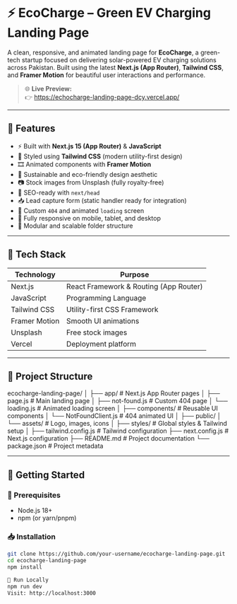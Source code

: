 # ⚡ EcoCharge – Green EV Charging Landing Page

A clean, responsive, and animated landing page for **EcoCharge**, a green-tech startup focused on delivering solar-powered EV charging solutions across Pakistan. Built using the latest **Next.js (App Router)**, **Tailwind CSS**, and **Framer Motion** for beautiful user interactions and performance.

> 🌐 **Live Preview:**  
👉 https://echocharge-landing-page-dcy.vercel.app/

---

## 📌 Features

- ⚡ Built with **Next.js 15 (App Router)** & **JavaScript**
- 🎨 Styled using **Tailwind CSS** (modern utility-first design)
- 🎞️ Animated components with **Framer Motion**
- 🔋 Sustainable and eco-friendly design aesthetic
- 📷 Stock images from Unsplash (fully royalty-free)
- 📄 SEO-ready with `next/head`
- 📥 Lead capture form (static handler ready for integration)
- 🧭 Custom `404` and animated `loading` screen
- 📱 Fully responsive on mobile, tablet, and desktop
- 🧱 Modular and scalable folder structure

---

## 🧱 Tech Stack

| Technology     | Purpose                            |
|----------------|------------------------------------|
| Next.js        | React Framework & Routing (App Router) |
| JavaScript     | Programming Language               |
| Tailwind CSS   | Utility-first CSS Framework        |
| Framer Motion  | Smooth UI animations               |
| Unsplash       | Free stock images                  |
| Vercel         | Deployment platform                |

---

## 📁 Project Structure

ecocharge-landing-page/
│
├── app/                   # Next.js App Router pages
│   ├── page.js            # Main landing page
│   ├── not-found.js       # Custom 404 page
│   └── loading.js         # Animated loading screen
│
├── components/            # Reusable UI components
│   └── NotFoundClient.js  # 404 animated UI
│
├── public/
│   └── assets/            # Logo, images, icons
│
├── styles/                # Global styles & Tailwind setup
│
├── tailwind.config.js     # Tailwind configuration
├── next.config.js         # Next.js configuration
├── README.md              # Project documentation
└── package.json           # Project metadata

---

## 🚀 Getting Started

### 🔧 Prerequisites

- Node.js 18+
- npm (or yarn/pnpm)

### 📥 Installation

```bash
git clone https://github.com/your-username/ecocharge-landing-page.git
cd ecocharge-landing-page
npm install

🧪 Run Locally
npm run dev
Visit: http://localhost:3000
